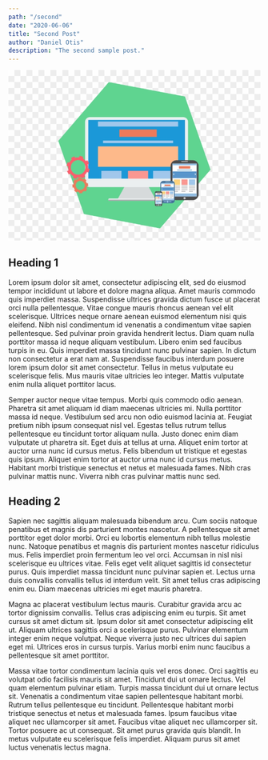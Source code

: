 ```yaml
---
path: "/second"
date: "2020-06-06"
title: "Second Post"
author: "Daniel Otis"
description: "The second sample post."
---
```


![Logo](./code2.png)  

## Heading 1

Lorem ipsum dolor sit amet, consectetur adipiscing elit, sed do eiusmod tempor incididunt ut labore et dolore magna aliqua. Amet mauris commodo quis imperdiet massa. Suspendisse ultrices gravida dictum fusce ut placerat orci nulla pellentesque. Vitae congue mauris rhoncus aenean vel elit scelerisque. Ultrices neque ornare aenean euismod elementum nisi quis eleifend. Nibh nisl condimentum id venenatis a condimentum vitae sapien pellentesque. Sed pulvinar proin gravida hendrerit lectus. Diam quam nulla porttitor massa id neque aliquam vestibulum. Libero enim sed faucibus turpis in eu. Quis imperdiet massa tincidunt nunc pulvinar sapien. In dictum non consectetur a erat nam at. Suspendisse faucibus interdum posuere lorem ipsum dolor sit amet consectetur. Tellus in metus vulputate eu scelerisque felis. Mus mauris vitae ultricies leo integer. Mattis vulputate enim nulla aliquet porttitor lacus.

Semper auctor neque vitae tempus. Morbi quis commodo odio aenean. Pharetra sit amet aliquam id diam maecenas ultricies mi. Nulla porttitor massa id neque. Vestibulum sed arcu non odio euismod lacinia at. Feugiat pretium nibh ipsum consequat nisl vel. Egestas tellus rutrum tellus pellentesque eu tincidunt tortor aliquam nulla. Justo donec enim diam vulputate ut pharetra sit. Eget duis at tellus at urna. Aliquet enim tortor at auctor urna nunc id cursus metus. Felis bibendum ut tristique et egestas quis ipsum. Aliquet enim tortor at auctor urna nunc id cursus metus. Habitant morbi tristique senectus et netus et malesuada fames. Nibh cras pulvinar mattis nunc. Viverra nibh cras pulvinar mattis nunc sed.

## Heading 2

Sapien nec sagittis aliquam malesuada bibendum arcu. Cum sociis natoque penatibus et magnis dis parturient montes nascetur. A pellentesque sit amet porttitor eget dolor morbi. Orci eu lobortis elementum nibh tellus molestie nunc. Natoque penatibus et magnis dis parturient montes nascetur ridiculus mus. Felis imperdiet proin fermentum leo vel orci. Accumsan in nisl nisi scelerisque eu ultrices vitae. Felis eget velit aliquet sagittis id consectetur purus. Quis imperdiet massa tincidunt nunc pulvinar sapien et. Lectus urna duis convallis convallis tellus id interdum velit. Sit amet tellus cras adipiscing enim eu. Diam maecenas ultricies mi eget mauris pharetra.

Magna ac placerat vestibulum lectus mauris. Curabitur gravida arcu ac tortor dignissim convallis. Tellus cras adipiscing enim eu turpis. Sit amet cursus sit amet dictum sit. Ipsum dolor sit amet consectetur adipiscing elit ut. Aliquam ultrices sagittis orci a scelerisque purus. Pulvinar elementum integer enim neque volutpat. Neque viverra justo nec ultrices dui sapien eget mi. Ultrices eros in cursus turpis. Varius morbi enim nunc faucibus a pellentesque sit amet porttitor.

Massa vitae tortor condimentum lacinia quis vel eros donec. Orci sagittis eu volutpat odio facilisis mauris sit amet. Tincidunt dui ut ornare lectus. Vel quam elementum pulvinar etiam. Turpis massa tincidunt dui ut ornare lectus sit. Venenatis a condimentum vitae sapien pellentesque habitant morbi. Rutrum tellus pellentesque eu tincidunt. Pellentesque habitant morbi tristique senectus et netus et malesuada fames. Ipsum faucibus vitae aliquet nec ullamcorper sit amet. Faucibus vitae aliquet nec ullamcorper sit. Tortor posuere ac ut consequat. Sit amet purus gravida quis blandit. In metus vulputate eu scelerisque felis imperdiet. Aliquam purus sit amet luctus venenatis lectus magna.